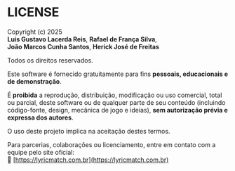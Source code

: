 # LICENSE

Copyright (c) 2025  
**Luis Gustavo Lacerda Reis**, **Rafael de França Silva**,  
**João Marcos Cunha Santos**, **Herick José de Freitas**

Todos os direitos reservados.

Este software é fornecido gratuitamente para fins **pessoais, educacionais e de demonstração**.

É **proibida** a reprodução, distribuição, modificação ou uso comercial, total ou parcial, deste software ou de qualquer parte de seu conteúdo (incluindo código-fonte, design, mecânica de jogo e ideias), **sem autorização prévia e expressa dos autores**.

O uso deste projeto implica na aceitação destes termos.

Para parcerias, colaborações ou licenciamento, entre em contato com a equipe pelo site oficial:  
🔗 [https://lyricmatch.com.br](https://lyricmatch.com.br)
